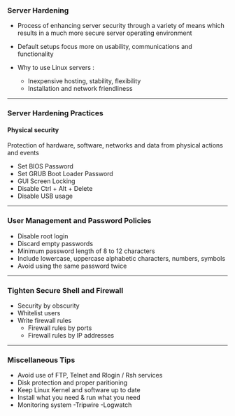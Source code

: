 ### Server Hardening

- Process of enhancing server security through a variety of means which results in a much more secure server operating environment

- Default setups focus more on usability, communications and functionality

- Why to use Linux servers :
	- Inexpensive hosting, stability, flexibility
	- Installation and network friendliness

---

### Server Hardening Practices
	
#### Physical security

 Protection of hardware, software, networks and data from physical actions and events
 
- Set BIOS Password
- Set GRUB Boot Loader Password
- GUI Screen Locking
- Disable Ctrl + Alt + Delete
- Disable USB usage

---

### User Management and Password Policies

- Disable root login
- Discard empty passwords
- Minimum password length of 8 to 12 characters
- Include lowercase, uppercase alphabetic characters, numbers, symbols
- Avoid using the same password twice

---

### Tighten Secure Shell and Firewall
- Security by obscurity
- Whitelist users
- Write firewall rules
	- Firewall rules by ports
	- Firewall rules by IP addresses

---

### Miscellaneous Tips

- Avoid use of FTP, Telnet and Rlogin / Rsh services
- Disk protection and proper paritioning
- Keep Linux Kernel and software up to date
- Install what you need & run what you need
- Monitoring system
	-Tripwire
	-Logwatch
 



